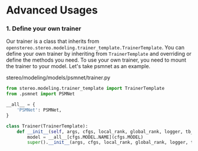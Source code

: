 # Advanced Usages

### 1. Define your own trainer
Our trainer is a class that inherits from `openstereo.stereo.modeling.trainer_template.TrainerTemplate`. 
You can define your own trainer by inheriting from `TrainerTemplate` and overriding or define the methods you need.
To use your own trainer, you need to mount the trainer to your model. Let's take psmnet as an example.

stereo/modeling/models/psmnet/trainer.py
```python
from stereo.modeling.trainer_template import TrainerTemplate
from .psmnet import PSMNet

__all__ = {
    'PSMNet': PSMNet,
}

class Trainer(TrainerTemplate):
    def __init__(self, args, cfgs, local_rank, global_rank, logger, tb_writer):
        model = __all__[cfgs.MODEL.NAME](cfgs.MODEL)
        super().__init__(args, cfgs, local_rank, global_rank, logger, tb_writer, model)
```
